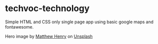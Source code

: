 # techvoc-technology
Simple HTML and CSS only single page app using basic google maps and fontawesome.


<span>Hero image by <a href="https://unsplash.com/@matthewhenry?utm_source=unsplash&amp;utm_medium=referral&amp;utm_content=creditCopyText">Matthew Henry</a> on <a href="https://unsplash.com/s/photos/city?utm_source=unsplash&amp;utm_medium=referral&amp;utm_content=creditCopyText">Unsplash</a></span>
